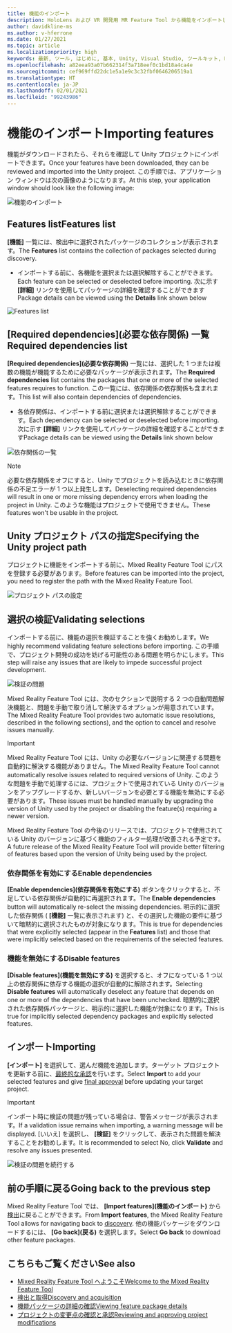 ```yaml
---
title: 機能のインポート
description: HoloLens および VR 開発用 MR Feature Tool から機能をインポートしてインストールする方法について説明します。
author: davidkline-ms
ms.author: v-hferrone
ms.date: 01/27/2021
ms.topic: article
ms.localizationpriority: high
keywords: 最新, ツール, はじめに, 基本, Unity, Visual Studio, ツールキット, Mixed Reality ヘッドセット, Windows Mixed Reality ヘッドセット, 仮想現実ヘッドセット, インストール, Windows, HoloLens, エミュレーター, Unreal, OpenXR
ms.openlocfilehash: a82eea93a07b662314f3a718eef0c1bd18a4ca4e
ms.sourcegitcommit: cef969ffd22dc1e5a1e9c3c32fbf0646206519a1
ms.translationtype: HT
ms.contentlocale: ja-JP
ms.lasthandoff: 02/01/2021
ms.locfileid: "99243986"
---
```

# <a name="importing-features"></a><span data-ttu-id="cc329-104">機能のインポート</span><span class="sxs-lookup"><span data-stu-id="cc329-104">Importing features</span></span>

<span data-ttu-id="cc329-105">機能がダウンロードされたら、それらを確認して Unity プロジェクトにインポートできます。</span><span class="sxs-lookup"><span data-stu-id="cc329-105">Once your features have been downloaded, they can be reviewed and imported into the Unity project.</span></span> <span data-ttu-id="cc329-106">この手順では、アプリケーション ウィンドウは次の画像のようになります。</span><span class="sxs-lookup"><span data-stu-id="cc329-106">At this step, your application window should look like the following image:</span></span>

![機能のインポート](images/FeatureToolImport.png)

## <a name="features-list"></a><span data-ttu-id="cc329-108">Features list</span><span class="sxs-lookup"><span data-stu-id="cc329-108">Features list</span></span>

<span data-ttu-id="cc329-109">**[機能]** 一覧には、検出中に選択されたパッケージのコレクションが表示されます。</span><span class="sxs-lookup"><span data-stu-id="cc329-109">The **Features** list contains the collection of packages selected during discovery.</span></span> 
* <span data-ttu-id="cc329-110">インポートする前に、各機能を選択または選択解除することができます。</span><span class="sxs-lookup"><span data-stu-id="cc329-110">Each feature can be selected or deselected before importing.</span></span> <span data-ttu-id="cc329-111">次に示す **[詳細]** リンクを使用してパッケージの詳細を確認することができます</span><span class="sxs-lookup"><span data-stu-id="cc329-111">Package details can be viewed using the **Details** link shown below</span></span>

![Features list](images/FeaturesList.png)

## <a name="required-dependencies-list"></a><span data-ttu-id="cc329-113">[Required dependencies]\(必要な依存関係\) 一覧</span><span class="sxs-lookup"><span data-stu-id="cc329-113">Required dependencies list</span></span>

<span data-ttu-id="cc329-114">**[Required dependencies]\(必要な依存関係\)** 一覧には、選択した 1 つまたは複数の機能が機能するために必要なパッケージが表示されます。</span><span class="sxs-lookup"><span data-stu-id="cc329-114">The **Required dependencies** list contains the packages that one or more of the selected features requires to function.</span></span> <span data-ttu-id="cc329-115">この一覧には、依存関係の依存関係も含まれます。</span><span class="sxs-lookup"><span data-stu-id="cc329-115">This list will also contain dependencies of dependencies.</span></span>
* <span data-ttu-id="cc329-116">各依存関係は、インポートする前に選択または選択解除することができます。</span><span class="sxs-lookup"><span data-stu-id="cc329-116">Each dependency can be selected or deselected before importing.</span></span> <span data-ttu-id="cc329-117">次に示す **[詳細]** リンクを使用してパッケージの詳細を確認することができます</span><span class="sxs-lookup"><span data-stu-id="cc329-117">Package details can be viewed using the **Details** link shown below</span></span>

![依存関係の一覧](images/RequiredDependencyList.png)

> [!NOTE]
> <span data-ttu-id="cc329-119">必要な依存関係をオフにすると、Unity でプロジェクトを読み込むときに依存関係の不足エラーが 1 つ以上発生します。</span><span class="sxs-lookup"><span data-stu-id="cc329-119">Deselecting required dependencies will result in one or more missing dependency errors when loading the project in Unity.</span></span> <span data-ttu-id="cc329-120">このような機能はプロジェクトで使用できません。</span><span class="sxs-lookup"><span data-stu-id="cc329-120">These features won't be usable in the project.</span></span>

## <a name="specifying-the-unity-project-path"></a><span data-ttu-id="cc329-121">Unity プロジェクト パスの指定</span><span class="sxs-lookup"><span data-stu-id="cc329-121">Specifying the Unity project path</span></span>

<span data-ttu-id="cc329-122">プロジェクトに機能をインポートする前に、Mixed Reality Feature Tool にパスを登録する必要があります。</span><span class="sxs-lookup"><span data-stu-id="cc329-122">Before features can be imported into the project, you need to register the path with the Mixed Reality Feature Tool.</span></span>

![プロジェクト パスの設定](images/ProjectPath.png)

## <a name="validating-selections"></a><span data-ttu-id="cc329-124">選択の検証</span><span class="sxs-lookup"><span data-stu-id="cc329-124">Validating selections</span></span>

<span data-ttu-id="cc329-125">インポートする前に、機能の選択を検証することを強くお勧めします。</span><span class="sxs-lookup"><span data-stu-id="cc329-125">We highly recommend validating feature selections before importing.</span></span> <span data-ttu-id="cc329-126">この手順で、プロジェクト開発の成功を妨げる可能性のある問題を明らかにします。</span><span class="sxs-lookup"><span data-stu-id="cc329-126">This step will raise any issues that are likely to impede successful project development.</span></span>

![検証の問題](images/ValidationIssues.png)

<span data-ttu-id="cc329-128">Mixed Reality Feature Tool には、次のセクションで説明する 2 つの自動問題解決機能と、問題を手動で取り消して解決するオプションが用意されています。</span><span class="sxs-lookup"><span data-stu-id="cc329-128">The Mixed Reality Feature Tool provides two automatic issue resolutions, described in the following sections), and the option to cancel and resolve issues manually.</span></span>

> [!IMPORTANT]
> <span data-ttu-id="cc329-129">Mixed Reality Feature Tool には、Unity の必要なバージョンに関連する問題を自動的に解決する機能がありません。</span><span class="sxs-lookup"><span data-stu-id="cc329-129">The Mixed Reality Feature Tool cannot automatically resolve issues related to required versions of Unity.</span></span> <span data-ttu-id="cc329-130">このような問題を手動で処理するには、プロジェクトで使用されている Unity のバージョンをアップグレードするか、新しいバージョンを必要とする機能を無効にする必要があります。</span><span class="sxs-lookup"><span data-stu-id="cc329-130">These issues must be handled manually by upgrading the version of Unity used by the project or disabling the feature(s) requiring a newer version.</span></span>
>
> <span data-ttu-id="cc329-131">Mixed Reality Feature Tool の今後のリリースでは、プロジェクトで使用されている Unity のバージョンに基づく機能のフィルター処理が改善される予定です。</span><span class="sxs-lookup"><span data-stu-id="cc329-131">A future release of the Mixed Reality Feature Tool will provide better filtering of features based upon the version of Unity being used by the project.</span></span>

### <a name="enable-dependencies"></a><span data-ttu-id="cc329-132">依存関係を有効にする</span><span class="sxs-lookup"><span data-stu-id="cc329-132">Enable dependencies</span></span>

<span data-ttu-id="cc329-133">**[Enable dependencies]\(依存関係を有効にする\)** ボタンをクリックすると、不足している依存関係が自動的に再選択されます。</span><span class="sxs-lookup"><span data-stu-id="cc329-133">The **Enable dependencies** button will automatically re-select the missing dependencies.</span></span> <span data-ttu-id="cc329-134">明示的に選択した依存関係 ( **[機能]** 一覧に表示されます) と、その選択した機能の要件に基づいて暗黙的に選択されたものが対象になります。</span><span class="sxs-lookup"><span data-stu-id="cc329-134">This is true for dependencies that were explicitly selected (appear in the **Features** list) and those that were implicitly selected based on the requirements of the selected features.</span></span>

### <a name="disable-features"></a><span data-ttu-id="cc329-135">機能を無効にする</span><span class="sxs-lookup"><span data-stu-id="cc329-135">Disable features</span></span>

<span data-ttu-id="cc329-136">**[Disable features]\(機能を無効にする\)** を選択すると、オフになっている 1 つ以上の依存関係に依存する機能の選択が自動的に解除されます。</span><span class="sxs-lookup"><span data-stu-id="cc329-136">Selecting **Disable features** will automatically deselect any feature that depends on one or more of the dependencies that have been unchecked.</span></span> <span data-ttu-id="cc329-137">暗黙的に選択された依存関係パッケージと、明示的に選択した機能が対象になります。</span><span class="sxs-lookup"><span data-stu-id="cc329-137">This is true for implicitly selected dependency packages and explicitly selected features.</span></span>

## <a name="importing"></a><span data-ttu-id="cc329-138">インポート</span><span class="sxs-lookup"><span data-stu-id="cc329-138">Importing</span></span>

<span data-ttu-id="cc329-139">**[インポート]** を選択して、選んだ機能を追加します。ターゲット プロジェクトを更新する前に、[最終的な承認](reviewing-changes.md)を行います。</span><span class="sxs-lookup"><span data-stu-id="cc329-139">Select **Import** to add your selected features and give [final approval](reviewing-changes.md) before updating your target project.</span></span>

> [!IMPORTANT]
> <span data-ttu-id="cc329-140">インポート時に検証の問題が残っている場合は、警告メッセージが表示されます。</span><span class="sxs-lookup"><span data-stu-id="cc329-140">If a validation issue remains when importing, a warning message will be displayed.</span></span> <span data-ttu-id="cc329-141">[いいえ] を選択し、 **[検証]** をクリックして、表示された問題を解決することをお勧めします。</span><span class="sxs-lookup"><span data-stu-id="cc329-141">It is recommended to select No, click **Validate** and resolve any issues presented.</span></span>
>
> ![検証の問題を続行する](images/ValidationContinueAnyway.png)

## <a name="going-back-to-the-previous-step"></a><span data-ttu-id="cc329-143">前の手順に戻る</span><span class="sxs-lookup"><span data-stu-id="cc329-143">Going back to the previous step</span></span>

<span data-ttu-id="cc329-144">Mixed Reality Feature Tool では、 **[Import features]\(機能のインポート\)** から[検出](discovering-features.md)に戻ることができます。</span><span class="sxs-lookup"><span data-stu-id="cc329-144">From **Import features**, the Mixed Reality Feature Tool allows for navigating back to [discovery](discovering-features.md).</span></span> <span data-ttu-id="cc329-145">他の機能パッケージをダウンロードするには、 **[Go back]\(戻る\)** を選択します。</span><span class="sxs-lookup"><span data-stu-id="cc329-145">Select **Go back** to download other feature packages.</span></span>

## <a name="see-also"></a><span data-ttu-id="cc329-146">こちらもご覧ください</span><span class="sxs-lookup"><span data-stu-id="cc329-146">See also</span></span>

- [<span data-ttu-id="cc329-147">Mixed Reality Feature Tool へようこそ</span><span class="sxs-lookup"><span data-stu-id="cc329-147">Welcome to the Mixed Reality Feature Tool</span></span>](welcome-to-mr-feature-tool.md)
- [<span data-ttu-id="cc329-148">検出と取得</span><span class="sxs-lookup"><span data-stu-id="cc329-148">Discovery and acquisition</span></span>](discovering-features.md)
- [<span data-ttu-id="cc329-149">機能パッケージの詳細の確認</span><span class="sxs-lookup"><span data-stu-id="cc329-149">Viewing feature package details</span></span>](viewing-package-details.md)
- [<span data-ttu-id="cc329-150">プロジェクトの変更点の確認と承認</span><span class="sxs-lookup"><span data-stu-id="cc329-150">Reviewing and approving project modifications</span></span>](reviewing-changes.md)